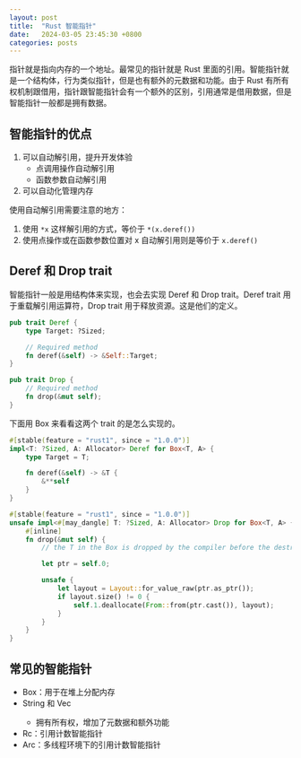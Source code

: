 ```yaml
---
layout: post
title:  "Rust 智能指针"
date:   2024-03-05 23:45:30 +0800
categories: posts
---
```


指针就是指向内存的一个地址。最常见的指针就是 Rust 里面的引用。智能指针就是一个结构体，行为类似指针，但是也有额外的元数据和功能。由于 Rust 有所有权机制跟借用，指针跟智能指针会有一个额外的区别，引用通常是借用数据，但是智能指针一般都是拥有数据。

## 智能指针的优点

1. 可以自动解引用，提升开发体验
	* 点调用操作自动解引用
	* 函数参数自动解引用
2. 可以自动化管理内存

使用自动解引用需要注意的地方：
1. 使用 `*x` 这样解引用的方式，等价于 `*(x.deref())`
2. 使用点操作或在函数参数位置对 x 自动解引用则是等价于 `x.deref()`

## Deref 和 Drop trait

智能指针一般是用结构体来实现，也会去实现 Deref 和 Drop trait。Deref trait 用于重载解引用运算符，Drop trait 用于释放资源。这是他们的定义。

```rust
pub trait Deref {
    type Target: ?Sized;

    // Required method
    fn deref(&self) -> &Self::Target;
}

pub trait Drop {
    // Required method
    fn drop(&mut self);
}
```

下面用 Box<T> 来看看这两个 trait 的是怎么实现的。

```rust
#[stable(feature = "rust1", since = "1.0.0")]
impl<T: ?Sized, A: Allocator> Deref for Box<T, A> {
    type Target = T;

    fn deref(&self) -> &T {
        &**self
    }
}

#[stable(feature = "rust1", since = "1.0.0")]
unsafe impl<#[may_dangle] T: ?Sized, A: Allocator> Drop for Box<T, A> {
    #[inline]
    fn drop(&mut self) {
        // the T in the Box is dropped by the compiler before the destructor is run

        let ptr = self.0;

        unsafe {
            let layout = Layout::for_value_raw(ptr.as_ptr());
            if layout.size() != 0 {
                self.1.deallocate(From::from(ptr.cast()), layout);
            }
        }
    }
}
```

## 常见的智能指针

- Box<T>：用于在堆上分配内存
- String 和 Vec<T>
  - 拥有所有权，增加了元数据和额外功能
- Rc<T>：引用计数智能指针
- Arc<T>：多线程环境下的引用计数智能指针
